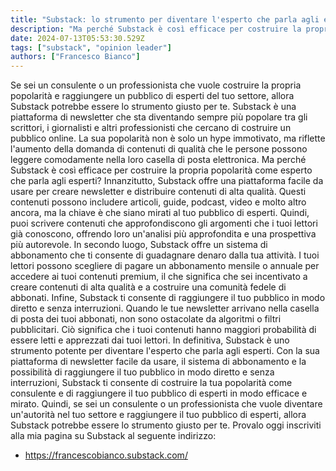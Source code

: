 ```yaml
---
title: "Substack: lo strumento per diventare l'esperto che parla agli esperti"
description: "Ma perché Substack è così efficace per costruire la propria popolarità come esperto che parla agli esperti? Scopriamolo insieme..."
date: 2024-07-13T05:53:30.529Z
tags: ["substack", "opinion leader"]
authors: ["Francesco Bianco"]
---
```


Se sei un consulente o un professionista che vuole costruire la propria popolarità e raggiungere un pubblico di esperti del tuo settore, allora Substack potrebbe essere lo strumento giusto per te.
Substack è una piattaforma di newsletter che sta diventando sempre più popolare tra gli scrittori, i giornalisti e altri professionisti che cercano di costruire un pubblico online. La sua popolarità non è solo un hype immotivato, ma riflette l'aumento della domanda di contenuti di qualità che le persone possono leggere comodamente nella loro casella di posta elettronica.
Ma perché Substack è così efficace per costruire la propria popolarità come esperto che parla agli esperti?
Innanzitutto, Substack offre una piattaforma facile da usare per creare newsletter e distribuire contenuti di alta qualità. Questi contenuti possono includere articoli, guide, podcast, video e molto altro ancora, ma la chiave è che siano mirati al tuo pubblico di esperti. Quindi, puoi scrivere contenuti che approfondiscono gli argomenti che i tuoi lettori già conoscono, offrendo loro un'analisi più approfondita e una prospettiva più autorevole.
In secondo luogo, Substack offre un sistema di abbonamento che ti consente di guadagnare denaro dalla tua attività. I tuoi lettori possono scegliere di pagare un abbonamento mensile o annuale per accedere ai tuoi contenuti premium, il che significa che sei incentivato a creare contenuti di alta qualità e a costruire una comunità fedele di abbonati.
Infine, Substack ti consente di raggiungere il tuo pubblico in modo diretto e senza interruzioni. Quando le tue newsletter arrivano nella casella di posta dei tuoi abbonati, non sono ostacolate da algoritmi o filtri pubblicitari. Ciò significa che i tuoi contenuti hanno maggiori probabilità di essere letti e apprezzati dai tuoi lettori.
In definitiva, Substack è uno strumento potente per diventare l'esperto che parla agli esperti. Con la sua piattaforma di newsletter facile da usare, il sistema di abbonamento e la possibilità di raggiungere il tuo pubblico in modo diretto e senza interruzioni, Substack ti consente di costruire la tua popolarità come consulente e di raggiungere il tuo pubblico di esperti in modo efficace e mirato.
Quindi, se sei un consulente o un professionista che vuole diventare un'autorità nel tuo settore e raggiungere il tuo pubblico di esperti, allora Substack potrebbe essere lo strumento giusto per te. Provalo oggi inscriviti alla mia pagina su Substack al seguente indirizzo:

- https://francescobianco.substack.com/

